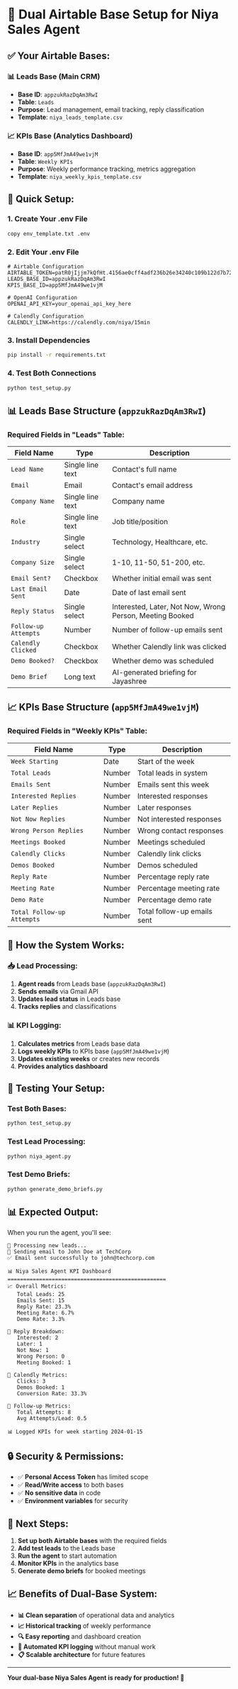 # 🔗 Dual Airtable Base Setup for Niya Sales Agent

## ✅ **Your Airtable Bases:**

### **📊 Leads Base** (Main CRM)
- **Base ID**: `appzukRazDqAm3RwI`
- **Table**: `Leads`
- **Purpose**: Lead management, email tracking, reply classification
- **Template**: `niya_leads_template.csv`

### **📈 KPIs Base** (Analytics Dashboard)
- **Base ID**: `app5MfJmA49we1vjM`
- **Table**: `Weekly KPIs`
- **Purpose**: Weekly performance tracking, metrics aggregation
- **Template**: `niya_weekly_kpis_template.csv`

## 🚀 **Quick Setup:**

### **1. Create Your .env File**
```bash
copy env_template.txt .env
```

### **2. Edit Your .env File**
```env
# Airtable Configuration
AIRTABLE_TOKEN=patR0jIjjm7kQfHt.4156ae0cff4adf236b26e34240c109b122d7b722cecfa08d95cd4c4a300f284a
LEADS_BASE_ID=appzukRazDqAm3RwI
KPIS_BASE_ID=app5MfJmA49we1vjM

# OpenAI Configuration
OPENAI_API_KEY=your_openai_api_key_here

# Calendly Configuration
CALENDLY_LINK=https://calendly.com/niya/15min
```

### **3. Install Dependencies**
```bash
pip install -r requirements.txt
```

### **4. Test Both Connections**
```bash
python test_setup.py
```

## 📊 **Leads Base Structure** (`appzukRazDqAm3RwI`)

### **Required Fields in "Leads" Table:**

| **Field Name** | **Type** | **Description** |
|----------------|----------|-----------------|
| `Lead Name` | Single line text | Contact's full name |
| `Email` | Email | Contact's email address |
| `Company Name` | Single line text | Company name |
| `Role` | Single line text | Job title/position |
| `Industry` | Single select | Technology, Healthcare, etc. |
| `Company Size` | Single select | 1-10, 11-50, 51-200, etc. |
| `Email Sent?` | Checkbox | Whether initial email was sent |
| `Last Email Sent` | Date | Date of last email sent |
| `Reply Status` | Single select | Interested, Later, Not Now, Wrong Person, Meeting Booked |
| `Follow-up Attempts` | Number | Number of follow-up emails sent |
| `Calendly Clicked` | Checkbox | Whether Calendly link was clicked |
| `Demo Booked?` | Checkbox | Whether demo was scheduled |
| `Demo Brief` | Long text | AI-generated briefing for Jayashree |

## 📈 **KPIs Base Structure** (`app5MfJmA49we1vjM`)

### **Required Fields in "Weekly KPIs" Table:**

| **Field Name** | **Type** | **Description** |
|----------------|----------|-----------------|
| `Week Starting` | Date | Start of the week |
| `Total Leads` | Number | Total leads in system |
| `Emails Sent` | Number | Emails sent this week |
| `Interested Replies` | Number | Interested responses |
| `Later Replies` | Number | Later responses |
| `Not Now Replies` | Number | Not interested responses |
| `Wrong Person Replies` | Number | Wrong contact responses |
| `Meetings Booked` | Number | Meetings scheduled |
| `Calendly Clicks` | Number | Calendly link clicks |
| `Demos Booked` | Number | Demos scheduled |
| `Reply Rate` | Number | Percentage reply rate |
| `Meeting Rate` | Number | Percentage meeting rate |
| `Demo Rate` | Number | Percentage demo rate |
| `Total Follow-up Attempts` | Number | Total follow-up emails sent |

## 🔄 **How the System Works:**

### **📥 Lead Processing:**
1. **Agent reads** from Leads base (`appzukRazDqAm3RwI`)
2. **Sends emails** via Gmail API
3. **Updates lead status** in Leads base
4. **Tracks replies** and classifications

### **📊 KPI Logging:**
1. **Calculates metrics** from Leads base data
2. **Logs weekly KPIs** to KPIs base (`app5MfJmA49we1vjM`)
3. **Updates existing weeks** or creates new records
4. **Provides analytics dashboard**

## 🧪 **Testing Your Setup:**

### **Test Both Bases:**
```bash
python test_setup.py
```

### **Test Lead Processing:**
```bash
python niya_agent.py
```

### **Test Demo Briefs:**
```bash
python generate_demo_briefs.py
```

## 📊 **Expected Output:**

When you run the agent, you'll see:
```
🔄 Processing new leads...
📧 Sending email to John Doe at TechCorp
✅ Email sent successfully to john@techcorp.com

📊 Niya Sales Agent KPI Dashboard
==================================================
📈 Overall Metrics:
   Total Leads: 25
   Emails Sent: 15
   Reply Rate: 23.3%
   Meeting Rate: 6.7%
   Demo Rate: 3.3%

📧 Reply Breakdown:
   Interested: 2
   Later: 1
   Not Now: 1
   Wrong Person: 0
   Meeting Booked: 1

📅 Calendly Metrics:
   Clicks: 3
   Demos Booked: 1
   Conversion Rate: 33.3%

🔄 Follow-up Metrics:
   Total Attempts: 8
   Avg Attempts/Lead: 0.5

📊 Logged KPIs for week starting 2024-01-15
```

## 🔒 **Security & Permissions:**

- ✅ **Personal Access Token** has limited scope
- ✅ **Read/Write access** to both bases
- ✅ **No sensitive data** in code
- ✅ **Environment variables** for security

## 🎯 **Next Steps:**

1. **Set up both Airtable bases** with the required fields
2. **Add test leads** to the Leads base
3. **Run the agent** to start automation
4. **Monitor KPIs** in the analytics base
5. **Generate demo briefs** for booked meetings

## 📈 **Benefits of Dual-Base System:**

- **📊 Clean separation** of operational data and analytics
- **📈 Historical tracking** of weekly performance
- **🔍 Easy reporting** and dashboard creation
- **🔄 Automated KPI logging** without manual work
- **📋 Scalable architecture** for future features

---

**Your dual-base Niya Sales Agent is ready for production! 🚀** 